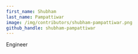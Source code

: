```yaml
---
first_name: Shubham
last_name: Pampattiwar
image: /img/contributors/shubham-pampattiwar.png
github_handle: shubham-pampattiwar
---
```

Engineer
